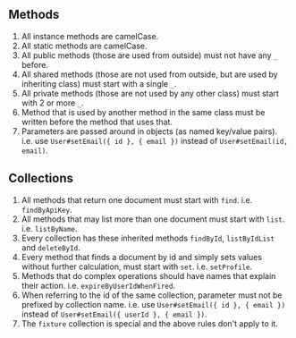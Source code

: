 
## Methods

1. All instance methods are camelCase.
2. All static methods are camelCase.
3. All public methods (those are used from outside) must not have any `_` before.
4. All shared methods (those are not used from outside, but are used by inheriting class) must start with a single `_`.
5. All private methods (those are not used by any other class) must start with 2 or more `_`.
6. Method that is used by another method in the same class must be written before the method that uses that.
7. Parameters are passed around in objects (as named key/value pairs). i.e. use `User#setEmail({ id }, { email })` instead of `User#setEmail(id, email)`.

## Collections

1. All methods that return one document must start with `find`. i.e. `findByApiKey`.
2. All methods that may list more than one document must start with `list`. i.e. `listByName`.
3. Every collection has these inherited methods `findById`, `listByIdList` and `deleteById`.
4. Every method that finds a document by id and simply sets values without further calculation, must start with `set`. i.e. `setProfile`.
5. Methods that do complex operations should have names that explain their action. i.e. `expireByUserIdWhenFired`.
6. When referring to the id of the same collection, parameter must not be prefixed by collection name. i.e. use `User#setEmail({ id }, { email })` instead of `User#setEmail({ userId }, { email })`.
7. The `fixture` collection is special and the above rules don't apply to it.
